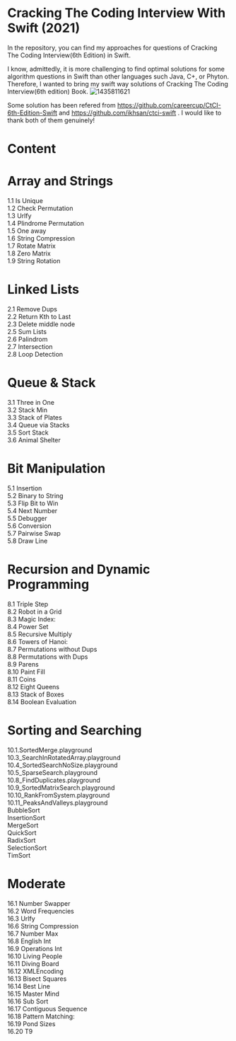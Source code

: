 # Cracking The Coding Interview With Swift (2021)
In the repository, you can find my approaches for questions of Cracking The Coding Interview(6th Edition) in Swift.

I know, admittedly, it is more challenging to find optimal solutions for some algorithm questions in Swift than other languages such Java, C+, or Phyton. Therefore, I wanted to bring my swift way solutions of Cracking The Coding Interview(6th edition) Book.
![1435811621](https://user-images.githubusercontent.com/31274880/147947715-aa501e31-a5bb-4e2d-8c79-fe2a841cf821.png)


Some solution has been refered from https://github.com/careercup/CtCI-6th-Edition-Swift and https://github.com/ikhsan/ctci-swift . I would like to thank both of them genuinely!

# Content

# Array and Strings
 1.1 Is Unique <br>
 1.2 Check Permutation <br>
 1.3 Urlfy <br>
 1.4 Plindrome Permutation <br>
 1.5 One away <br>
 1.6 String Compression <br>
 1.7 Rotate Matrix <br>
 1.8 Zero Matrix <br>
 1.9 String Rotation
# Linked Lists
 2.1 Remove Dups <br>
 2.2 Return Kth to Last <br>
 2.3 Delete middle node <br>
 2.5 Sum Lists <br>
 2.6 Palindrom <br>
 2.7 Intersection <br>
 2.8 Loop Detection <br>
# Queue & Stack
 3.1 Three in One <br>
 3.2 Stack Min <br>
 3.3 Stack of Plates <br>
 3.4 Queue via Stacks <br>
 3.5 Sort Stack<br>
 3.6 Animal Shelter <br>
 
# Bit Manipulation
 5.1 Insertion <br>
 5.2 Binary to String <br>
 5.3 Flip Bit to Win <br>
 5.4 Next Number <br>
 5.5 Debugger<br>
 5.6 Conversion <br>
 5.7 Pairwise Swap <br>
 5.8 Draw Line <br>
 
 # Recursion and Dynamic Programming
 8.1 Triple Step <br>
 8.2 Robot in a Grid <br>
 8.3 Magic Index: <br>
 8.4 Power Set <br>
 8.5 Recursive Multiply<br>
 8.6 Towers of Hanoi: <br>
 8.7 Permutations without Dups <br>
 8.8 Permutations with Dups <br>
 8.9 Parens <br>
 8.10 Paint Fill <br>
 8.11 Coins <br>
 8.12 Eight Queens <br>
 8.13 Stack of Boxes <br>
 8.14 Boolean Evaluation <br>

# Sorting and Searching
10.1.SortedMerge.playground<br>
10.3_SearchInRotatedArray.playground<br>
10.4_SortedSearchNoSize.playground<br>
10.5_SparseSearch.playground<br>
10.8_FindDuplicates.playground<br>
10.9_SortedMatrixSearch.playground<br>
10.10_RankFromSystem.playground<br>
10.11_PeaksAndValleys.playground<br>
BubbleSort<br>
InsertionSort<br>
MergeSort<br>
QuickSort<br>
RadixSort<br>
SelectionSort<br>
TimSort<br>

# Moderate
 16.1 Number Swapper <br>
 16.2 Word Frequencies <br>
 16.3 Urlfy <br>
 16.6 String Compression <br>
 16.7 Number Max <br>
 16.8 English Int <br>
 16.9 Operations Int <br>
 16.10 Living People <br>
 16.11 Diving Board <br>
 16.12 XMLEncoding <br>
 16.13 Bisect Squares <br>
 16.14 Best Line <br>
 16.15 Master Mind <br>
 16.16 Sub Sort <br>
 16.17 Contiguous Sequence <br>
 16.18 Pattern Matching: <br>
 16.19 Pond Sizes <br>
 16.20 T9 <br>
